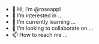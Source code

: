 - 👋 Hi, I’m @roseappl
- 👀 I’m interested in ...
- 🌱 I’m currently learning ...
- 💞️ I’m looking to collaborate on ...
- 📫 How to reach me ...

<!---
roseappl/roseappl is a ✨ special ✨ repository because its `README.md` (this file) appears on your GitHub profile.
You can click the Preview link to take a look at your changes.
--->
